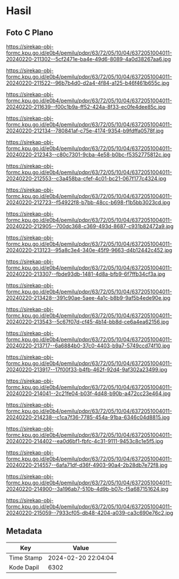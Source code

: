 # Hasil

## Foto C Plano

https://sirekap-obj-formc.kpu.go.id/e0b4/pemilu/pdpr/63/72/05/10/04/6372051004011-20240220-211302--5cf2471e-ba4e-49d6-8089-4a0d38267aa6.jpg

https://sirekap-obj-formc.kpu.go.id/e0b4/pemilu/pdpr/63/72/05/10/04/6372051004011-20240220-211522--96b7b4d0-d2a4-4f84-a125-b46f461b655c.jpg

https://sirekap-obj-formc.kpu.go.id/e0b4/pemilu/pdpr/63/72/05/10/04/6372051004011-20240220-211639--f00c1b9a-ff52-424a-8f33-ec0fe4dee85c.jpg

https://sirekap-obj-formc.kpu.go.id/e0b4/pemilu/pdpr/63/72/05/10/04/6372051004011-20240220-212134--780841af-c75e-4174-9354-b9fdffa0578f.jpg

https://sirekap-obj-formc.kpu.go.id/e0b4/pemilu/pdpr/63/72/05/10/04/6372051004011-20240220-212343--c80c7301-9cba-4e58-b0bc-f5352775812c.jpg

https://sirekap-obj-formc.kpu.go.id/e0b4/pemilu/pdpr/63/72/05/10/04/6372051004011-20240220-212553--c3a458ba-cfef-4c01-bc21-067f177c4324.jpg

https://sirekap-obj-formc.kpu.go.id/e0b4/pemilu/pdpr/63/72/05/10/04/6372051004011-20240220-212723--f54922f8-b7bb-48cc-b698-f1b5bb3023cd.jpg

https://sirekap-obj-formc.kpu.go.id/e0b4/pemilu/pdpr/63/72/05/10/04/6372051004011-20240220-212905--700dc368-c369-493d-8687-c931b82472a9.jpg

https://sirekap-obj-formc.kpu.go.id/e0b4/pemilu/pdpr/63/72/05/10/04/6372051004011-20240220-213123--95a8c3e4-340e-45f9-9663-d4b12442c452.jpg

https://sirekap-obj-formc.kpu.go.id/e0b4/pemilu/pdpr/63/72/05/10/04/6372051004011-20240220-213307--fbde93db-1481-4d8a-bfb9-6f7ffb34cf3a.jpg

https://sirekap-obj-formc.kpu.go.id/e0b4/pemilu/pdpr/63/72/05/10/04/6372051004011-20240220-213428--391c90ae-5aee-4a1c-b8b9-9af5b4ede90e.jpg

https://sirekap-obj-formc.kpu.go.id/e0b4/pemilu/pdpr/63/72/05/10/04/6372051004011-20240220-213543--5c67f07d-cf45-4b14-bb8d-ce6a4ea62156.jpg

https://sirekap-obj-formc.kpu.go.id/e0b4/pemilu/pdpr/63/72/05/10/04/6372051004011-20240220-213717--6a6884b0-37c0-4403-b9a7-5749ccd74f10.jpg

https://sirekap-obj-formc.kpu.go.id/e0b4/pemilu/pdpr/63/72/05/10/04/6372051004011-20240220-213917--17f00f33-b4fb-462f-92d4-9af302a23499.jpg

https://sirekap-obj-formc.kpu.go.id/e0b4/pemilu/pdpr/63/72/05/10/04/6372051004011-20240220-214041--2c21fe04-b03f-4d48-b90b-a472cc23e464.jpg

https://sirekap-obj-formc.kpu.go.id/e0b4/pemilu/pdpr/63/72/05/10/04/6372051004011-20240220-214238--c1ca7f36-7785-454a-91ba-6346c04d8815.jpg

https://sirekap-obj-formc.kpu.go.id/e0b4/pemilu/pdpr/63/72/05/10/04/6372051004011-20240220-214402--ea0d6bf1-fbfc-4c31-9111-9453c8c1e5f5.jpg

https://sirekap-obj-formc.kpu.go.id/e0b4/pemilu/pdpr/63/72/05/10/04/6372051004011-20240220-214557--6afa71df-d36f-4903-90a4-2b28db7e72f8.jpg

https://sirekap-obj-formc.kpu.go.id/e0b4/pemilu/pdpr/63/72/05/10/04/6372051004011-20240220-214900--3a196ab7-510b-4d9b-b07c-f5a687151624.jpg

https://sirekap-obj-formc.kpu.go.id/e0b4/pemilu/pdpr/63/72/05/10/04/6372051004011-20240220-215059--7933cf05-db48-4204-a039-ca3c690e76c2.jpg


## Metadata

| Key        | Value               |
| ---------- | ------------------- |
| Time Stamp | 2024-02-20 22:04:04 |
| Kode Dapil | 6302                |



